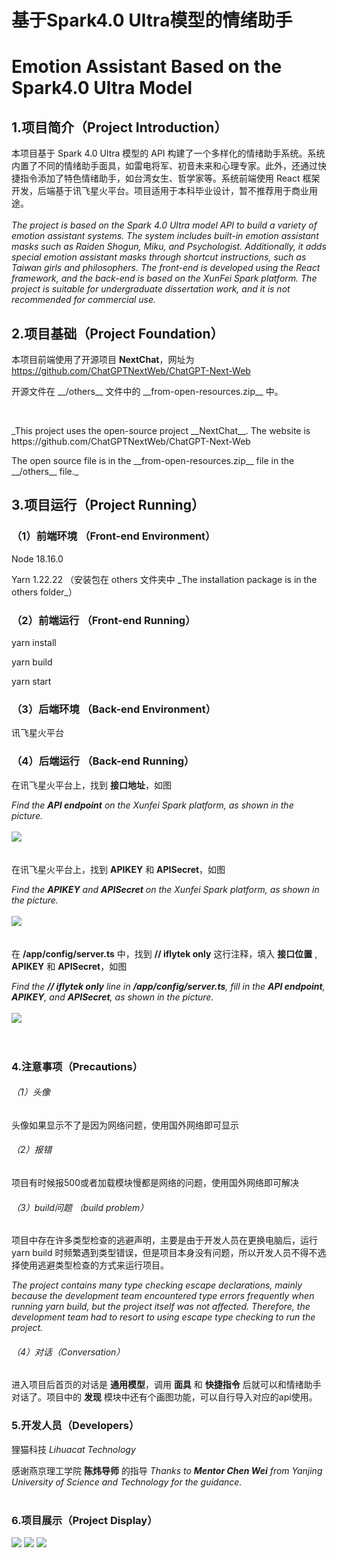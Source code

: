 # 基于Spark4.0 Ultra模型的情绪助手
# Emotion Assistant Based on the Spark4.0 Ultra Model

## 1.项目简介（Project Introduction）
本项目基于 Spark 4.0 Ultra 模型的 API 构建了一个多样化的情绪助手系统。系统内置了不同的情绪助手面具，如雷电将军、初音未来和心理专家。此外，还通过快捷指令添加了特色情绪助手，如台湾女生、哲学家等。系统前端使用 React 框架开发，后端基于讯飞星火平台。项目适用于本科毕业设计，暂不推荐用于商业用途。
<br>
<br>
_The project is based on the Spark 4.0 Ultra model API to build a variety of emotion assistant systems. The system includes built-in emotion assistant masks such as Raiden Shogun, Miku, and Psychologist. Additionally, it adds special emotion assistant masks through shortcut instructions, such as Taiwan girls and philosophers. The front-end is developed using the React framework, and the back-end is based on the XunFei Spark platform. The project is suitable for undergraduate dissertation work, and it is not recommended for commercial use._
<br>
## 2.项目基础（Project Foundation）
本项目前端使用了开源项目 __NextChat__，网址为 https://github.com/ChatGPTNextWeb/ChatGPT-Next-Web
<p>开源文件在 __/others__ 文件中的 __from-open-resources.zip__ 中。</p>
<br>
<p>_This project uses the open-source project __NextChat__. The website is https://github.com/ChatGPTNextWeb/ChatGPT-Next-Web </p>
<p>The open source file is in the __from-open-resources.zip__ file in the __/others__ file._</p>

## 3.项目运行（Project Running）
### （1）前端环境 （Front-end Environment）
<p>Node 18.16.0</p>
<p>Yarn 1.22.22 （安装包在 others 文件夹中 _The installation package is in the others folder_）</p>

### （2）前端运行 （Front-end Running）
yarn install

yarn build

yarn start

### （3）后端环境 （Back-end Environment）
讯飞星火平台 

### （4）后端运行 （Back-end Running）
在讯飞星火平台上，找到 __接口地址__，如图

_Find the __API endpoint__ on the Xunfei Spark platform, as shown in the picture._
<br>
<br>
<img src="/others/show1.png"/>
<br>
<br>
<br>
在讯飞星火平台上，找到 __APIKEY__ 和 __APISecret__，如图

_Find the __APIKEY__ and __APISecret__ on the Xunfei Spark platform, as shown in the picture._
<br>
<br>
<img src="/others/show2.png"/>
<br>
<br>
<br>
在 __/app/config/server.ts__ 中，找到 __// iflytek only__ 这行注释，填入 __接口位置__ , __APIKEY__ 和 __APISecret__，如图

_Find the __// iflytek only__ line in __/app/config/server.ts__, fill in the __API endpoint__, __APIKEY__, and __APISecret__, as shown in the picture._
<br>
<br>
<img src="/others/show3.png"/>
<br>
<br>
<br>
### 4.注意事项（Precautions）

###### （1）头像
头像如果显示不了是因为网络问题，使用国外网络即可显示

###### （2）报错
项目有时候报500或者加载模块慢都是网络的问题，使用国外网络即可解决

###### （3）build问题 （build problem）
项目中存在许多类型检查的逃避声明，主要是由于开发人员在更换电脑后，运行 yarn build 时频繁遇到类型错误，但是项目本身没有问题，所以开发人员不得不选择使用逃避类型检查的方式来运行项目。

_The project contains many type checking escape declarations, mainly because the development team encountered type errors frequently when running yarn build, but the project itself was not affected. Therefore, the development team had to resort to using escape type checking to run the project._

###### （4）对话（Conversation）

进入项目后首页的对话是 __通用模型__，调用 __面具__ 和 __快捷指令__ 后就可以和情绪助手对话了。项目中的 __发现__ 模块中还有个画图功能，可以自行导入对应的api使用。

### 5.开发人员（Developers）
狸猫科技 _Lihuacat Technology_

感谢燕京理工学院 __陈炜导师__ 的指导
_Thanks to __Mentor Chen Wei__ from Yanjing University of Science and Technology for the guidance._
<br>
<br>

### 6.项目展示（Project Display）
<img src="/others/show4.png"/>

<img src="/others/show5.png"/>

<img src="/others/show6.png"/>
